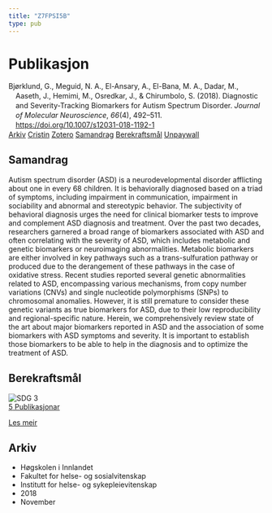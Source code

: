 ```yaml
---
title: "Z7FPSI5B"
type: pub
---
```

<h1>Publikasjon</h1>
<article id="csl-bib-container-Z7FPSI5B" class="csl-bib-container">
  <div class="csl-bib-body" style="line-height: 1.35; padding-left: 1em; text-indent:-1em;">
  <div class="csl-entry">Bj&#xF8;rklund, G., Meguid, N. A., El-Ansary, A., El-Bana, M. A., Dadar, M., Aaseth, J., Hemimi, M., Osredkar, J., &amp; Chirumbolo, S. (2018). Diagnostic and Severity-Tracking Biomarkers for Autism Spectrum Disorder. <i>Journal of Molecular Neuroscience</i>, <i>66</i>(4), 492&#x2013;511. <a href="https://doi.org/10.1007/s12031-018-1192-1">https://doi.org/10.1007/s12031-018-1192-1</a></div>
</div>
  <div class="csl-bib-buttons">
    <a href="#taxonomy-article-Z7FPSI5B" class="csl-bib-button">Arkiv</a>
    <a href="https://app.cristin.no/results/show.jsf?id=1628271" alt="Cristin URL" class="csl-bib-button">Cristin</a>
    <a href="http://zotero.org/groups/5402882/items/Z7FPSI5B" alt="Zotero URL" class="csl-bib-button">Zotero</a>
    <a href="#abstract-article-Z7FPSI5B" class="csl-bib-button">Samandrag</a>
    <a href="#sdg-article-Z7FPSI5B" class="csl-bib-button">Berekraftsmål</a>
    <a href="https://doi.org/10.1007/s12031-018-1192-1" class="csl-bib-button">Unpaywall</a>
  </div>
  <div id="csl-bib-meta-container-Z7FPSI5B"></div>
</article>
<div id="csl-bib-meta-Z7FPSI5B" class="csl-bib-meta">
  <article id="abstract-article-Z7FPSI5B" class="abstract-article">
    <h1>Samandrag</h1>
    Autism spectrum disorder (ASD) is a neurodevelopmental disorder afflicting about one in every 68 children. It is behaviorally diagnosed based on a triad of symptoms, including impairment in communication, impairment in sociability and abnormal and stereotypic behavior. The subjectivity of behavioral diagnosis urges the need for clinical biomarker tests to improve and complement ASD diagnosis and treatment. Over the past two decades, researchers garnered a broad range of biomarkers associated with ASD and often correlating with the severity of ASD, which includes metabolic and genetic biomarkers or neuroimaging abnormalities. Metabolic biomarkers are either involved in key pathways such as a trans-sulfuration pathway or produced due to the derangement of these pathways in the case of oxidative stress. Recent studies reported several genetic abnormalities related to ASD, encompassing various mechanisms, from copy number variations (CNVs) and single nucleotide polymorphisms (SNPs) to chromosomal anomalies. However, it is still premature to consider these genetic variants as true biomarkers for ASD, due to their low reproducibility and regional-specific nature. Herein, we comprehensively review state of the art about major biomarkers reported in ASD and the association of some biomarkers with ASD symptoms and severity. It is important to establish those biomarkers to be able to help in the diagnosis and to optimize the treatment of ASD.
  </article>
  <article id="sdg-article-Z7FPSI5B" class="sdg-article">
    <h1>Berekraftsmål</h1>
    <div class="sdg-container"><div id="sdg3" class="sdg"> <img src="{{< params subfolder >}}images/sdg/sdg03_no.png" class="image" alt="SDG 3"> <div class="sdg-overlay"> <a href="{{< params subfolder >}}no/archive/?sdg=3#archive" class="sdg-publication-count"><span>5</span> Publikasjonar</a> <p><a href="NA" class="sdg-read-more">Les meir</a></p> </div> </div></div>
  </article>
  <article id="taxonomy-article-Z7FPSI5B" class="taxonomy-article">
    <h1>Arkiv</h1>
    <ul>
      <li>Høgskolen i Innlandet</li>
      <li>Fakultet for helse- og sosialvitenskap</li>
      <li>Institutt for helse- og sykepleievitenskap</li>
      <li>2018</li>
      <li>November</li>
    </ul>
  </article>
</div>
